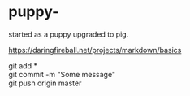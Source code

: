 # puppy-
started as a puppy upgraded to pig. 

https://daringfireball.net/projects/markdown/basics



git add *  
git commit -m "Some message"  
git push origin master  

